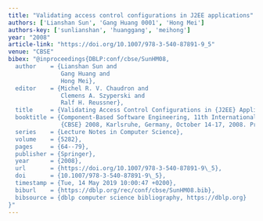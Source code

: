 ```yaml
---
title: "Validating access control configurations in J2EE applications"
authors: ['Lianshan Sun', 'Gang Huang 0001', 'Hong Mei']
authors-key: ['sunlianshan', 'huanggang', 'meihong']
year: "2008"
article-link: "https://doi.org/10.1007/978-3-540-87891-9_5"
venue: "CBSE"
bibex: "@inproceedings{DBLP:conf/cbse/SunHM08,
  author    = {Lianshan Sun and
               Gang Huang and
               Hong Mei},
  editor    = {Michel R. V. Chaudron and
               Clemens A. Szyperski and
               Ralf H. Reussner},
  title     = {Validating Access Control Configurations in {J2EE} Applications},
  booktitle = {Component-Based Software Engineering, 11th International Symposium,
               {CBSE} 2008, Karlsruhe, Germany, October 14-17, 2008. Proceedings},
  series    = {Lecture Notes in Computer Science},
  volume    = {5282},
  pages     = {64--79},
  publisher = {Springer},
  year      = {2008},
  url       = {https://doi.org/10.1007/978-3-540-87891-9\_5},
  doi       = {10.1007/978-3-540-87891-9\_5},
  timestamp = {Tue, 14 May 2019 10:00:47 +0200},
  biburl    = {https://dblp.org/rec/conf/cbse/SunHM08.bib},
  bibsource = {dblp computer science bibliography, https://dblp.org}
}"
---
```

